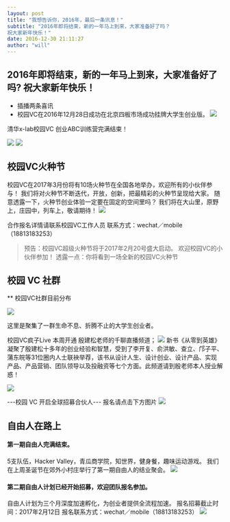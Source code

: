 ```yaml
---
layout: post
title: "我想告诉你，2016年，最后一条讯息！"
subtitle: "2016年即将结束，新的一年马上到来，大家准备好了吗？
祝大家新年快乐！"
date: 2016-12-30 21:11:27
author: "will"
---
```


## 2016年即将结束，新的一年马上到来，大家准备好了吗? 祝大家新年快乐！

* 插播两条喜讯
* 校园VC在2016年12月28日成功在北京四板市场成功挂牌大学生创业版。
![](https://raw.githubusercontent.com/MRchildNEO/mrchildneo/master/blogimg/图像%202017-2-1，下午6.09.jpg)

清华x-lab校园VC 创业ABC训练营完满结束！


![](https://raw.githubusercontent.com/MRchildNEO/mrchildneo/master/blogimg/图像%202017-2-1，下午6.09%20(1).jpg)
![](https://raw.githubusercontent.com/MRchildNEO/mrchildneo/master/blogimg/图像%202017-2-1，下午6.09%20(2).jpg)

## 校园VC火种节

校园VC在2017年3月份将有10场火种节在全国各地举办，欢迎所有的小伙伴参与！
我们将对火种节不断迭代，开放，创新，把最精彩的火种节呈现给大家。
随意透露一下，火种节创业体验一定要在固定的空间里吗？
我们将在大山里，原野上，庄园中，列车上，敬请期待！
![](https://raw.githubusercontent.com/MRchildNEO/mrchildneo/master/_posts/图像%202017-1-30，上午12.36.jpg)

合作报名详情请联系校园VC工作人员
联系方式：wechat／mobile（18813183253）

> 预告：校园VC超级火种节将于2017年2月20号盛大启动。
> 欢迎校园VC的小伙伴参加！
> 透露一点：你将看到一场全新的校园VC火种节


## 校园 VC 社群

** 校园VC社群目前分布

![](https://raw.githubusercontent.com/MRchildNEO/mrchildneo/master/blogimg/图像%202017-1-30，上午12.36%202.jpg)


这里是聚集了一群生命不息、折腾不止的大学生创业者。

校园VC疯子Live
本周开通 殷建松老师的千聊直播频道；
![](https://raw.githubusercontent.com/MRchildNEO/mrchildneo/master/blogimg/图像%202017-1-30，上午12.37.jpg)
新书《从零到英雄》凝聚了殷建松十多年的创业经验和智慧，受到了李开复、俞洪敏、查立、邝子平、蒲东皖等31位圈内人士联袂举荐，该书从设计人生、设计创业、设计产品、实现产品、产品营销、团队领导以及投融资等七个方面。此频道请到殷老师本人授业解惑！

![](https://raw.githubusercontent.com/MRchildNEO/mrchildneo/master/blogimg/图像%202017-1-30，上午12.37%20(1).jpg)

---校园 VC 开启全球招募合伙人---
报名请点击下方图片
<a href="http://mp.weixin.qq.com/s?__biz=MzIzNjI0NzA3NA==&mid=2247484449&idx=1&sn=79a71ec2cd6863b5c4ae3b9e6f019ee7&chksm=e8db856cdfac0c7a5f351ddb4e509ccec9800be6a1aa58e69208bc07acd7d77e44cde0b4c3f7&scene=21#wechat_redirect" >
![](https://raw.githubusercontent.com/MRchildNEO/mrchildneo/master/blogimg/WechatIMG6.jpeg)</a>



## 自由人在路上

#### 第一期自由人完满结束。
5支队伍，Hacker Valley，青瓜商学院，知世界，健身餐，趣味运动游戏。
我们在上周圣诞节在郊外小村庄举行了第一期自由人的结业聚会。
![](https://raw.githubusercontent.com/MRchildNEO/mrchildneo/master/blogimg/图像%202017-2-1，下午6.10.jpg)

#### 第二期自由人计划已经开始招募，欢迎团队报名参加。

自由人计划为三个月深度加速孵化，为创业者提供全流程加速。
报名招募截止时间：2017年2月12日
报名联系方式：wechat／mobile（18813183253）
![](https://raw.githubusercontent.com/MRchildNEO/mrchildneo/master/blogimg/图像%202017-1-30，上午12.38%20(1).jpg)
